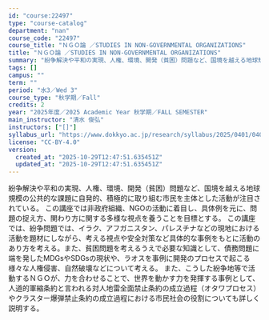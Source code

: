 ```yaml
---
id: "course:22497"
type: "course-catalog"
department: "nan"
course_code: "22497"
course_title: "ＮＧＯ論 ／STUDIES IN NON-GOVERNMENTAL ORGANIZATIONS"
title: "ＮＧＯ論 ／STUDIES IN NON-GOVERNMENTAL ORGANIZATIONS"
summary: "紛争解決や平和の実現、人権、環境、開発（貧困）問題など、国境を越える地球規模の公共的な課題に自発的、積極的に取り組む市民を主体とした活動が注目されている。 この講座では非政府組織、NGOの活動に着目し、具体例を元に、問題の捉え方、関わり方に…"
tags: []
campus: ""
term: ""
period: "水3／Wed 3"
course_type: "秋学期／Fall"
credits: 2
year: "2025年度／2025 Academic Year 秋学期／FALL SEMESTER"
main_instructor: "清水 俊弘"
instructors: ["[]"]
syllabus_url: "https://www.dokkyo.ac.jp/research/syllabus/2025/0401/0401_22497_ja_JP.html"
license: "CC-BY-4.0"
version:
  created_at: "2025-10-29T12:47:51.635451Z"
  updated_at: "2025-10-29T12:47:51.635451Z"
---
```

紛争解決や平和の実現、人権、環境、開発（貧困）問題など、国境を越える地球規模の公共的な課題に自発的、積極的に取り組む市民を主体とした活動が注目されている。 この講座では非政府組織、NGOの活動に着目し、具体例を元に、問題の捉え方、関わり方に関する多様な視点を養うことを目標とする。 この講座では、紛争問題では、イラク、アフガニスタン、パレスチナなどの現地における活動を題材にしながら、考える視点や安全対策など具体的な事例をもとに活動のあり方を考える。また、貧困問題を考えるうえで必要な知識として、債務問題に端を発したMDGsやSDGsの現状や、ラオスを事例に開発のプロセスで起こる様々な人権侵害、自然破壊などについて考える。 また、こうした紛争地等で活動するＮＧＯが、力を合わせることで、世界を動かす力を発揮する事例として、人道的軍縮条約と言われる対人地雷全面禁止条約の成立過程（オタワプロセス）やクラスター爆弾禁止条約の成立過程における市民社会の役割についても詳しく説明する。
